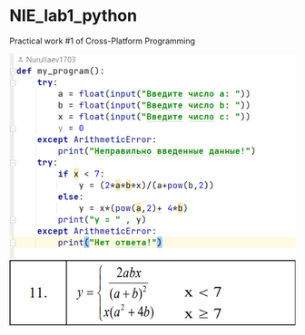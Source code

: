 # NIE_lab1_python
Practical work #1 of Cross-Platform Programming

![Screenshot](Screenshot_1.png)
![Screenshot](Screenshot_2.png)
